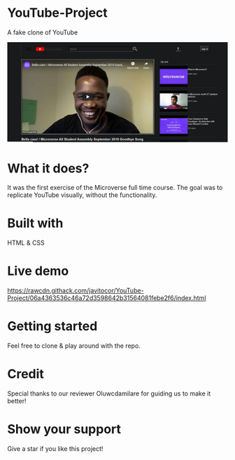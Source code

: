 # YouTube-Project
A fake clone of YouTube

![screenshot](screenshot.png)

# What it does?
It was the first exercise of the Microverse full time course. The goal was to replicate 
YouTube visually, without the functionality.

# Built with
HTML & CSS

# Live demo
https://rawcdn.githack.com/javitocor/YouTube-Project/06a4363536c46a72d3598642b31564081febe2f6/index.html

# Getting started
Feel free to clone & play around with the repo.

# Credit
Special thanks to our reviewer Oluwcdamilare for guiding us to make it better!

# Show your support
Give a star if you like this project!
